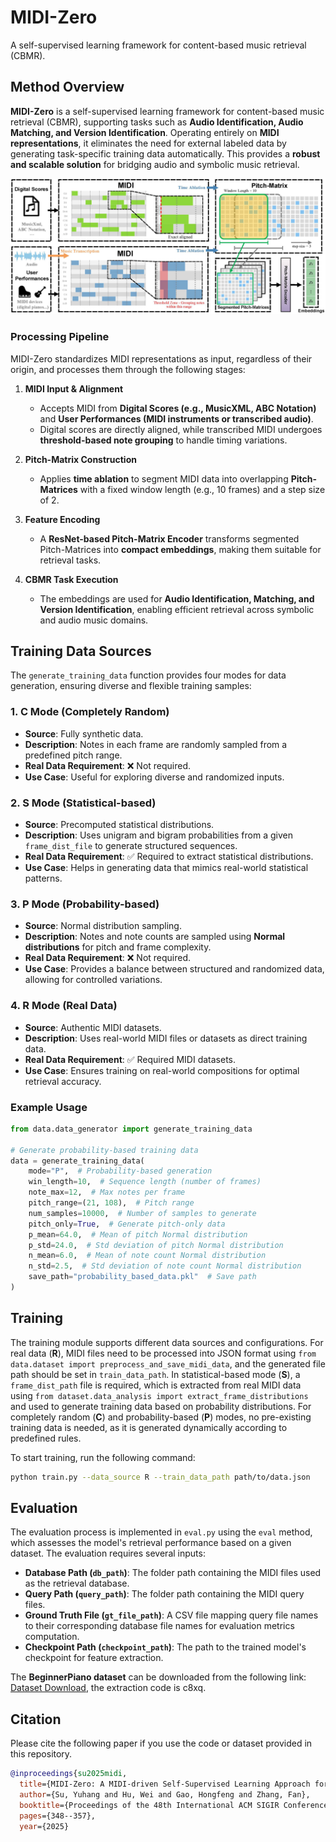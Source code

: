 # MIDI-Zero

A self-supervised learning framework for content-based music retrieval (CBMR).

## **Method Overview**

**MIDI-Zero** is a self-supervised learning framework for content-based music retrieval (CBMR), supporting tasks such as **Audio Identification, Audio Matching, and Version Identification**. Operating entirely on **MIDI representations**, it eliminates the need for external labeled data by generating task-specific training data automatically. This provides a **robust and scalable solution** for bridging audio and symbolic music retrieval.

![MIDI-Zero Method](assets/f1.jpg)

### **Processing Pipeline**
MIDI-Zero standardizes MIDI representations as input, regardless of their origin, and processes them through the following stages:

1. **MIDI Input & Alignment**  
   - Accepts MIDI from **Digital Scores (e.g., MusicXML, ABC Notation)** and **User Performances (MIDI instruments or transcribed audio)**.
   - Digital scores are directly aligned, while transcribed MIDI undergoes **threshold-based note grouping** to handle timing variations.

2. **Pitch-Matrix Construction**  
   - Applies **time ablation** to segment MIDI data into overlapping **Pitch-Matrices** with a fixed window length (e.g., 10 frames) and a step size of 2.

3. **Feature Encoding**  
   - A **ResNet-based Pitch-Matrix Encoder** transforms segmented Pitch-Matrices into **compact embeddings**, making them suitable for retrieval tasks.

4. **CBMR Task Execution**  
   - The embeddings are used for **Audio Identification, Matching, and Version Identification**, enabling efficient retrieval across symbolic and audio music domains.


## **Training Data Sources**

The `generate_training_data` function provides four modes for data generation, ensuring diverse and flexible training samples:

### **1. C Mode (Completely Random)**
- **Source**: Fully synthetic data.  
- **Description**: Notes in each frame are randomly sampled from a predefined pitch range.  
- **Real Data Requirement**: ❌ Not required.  
- **Use Case**: Useful for exploring diverse and randomized inputs.

### **2. S Mode (Statistical-based)**
- **Source**: Precomputed statistical distributions.  
- **Description**: Uses unigram and bigram probabilities from a given `frame_dist_file` to generate structured sequences.  
- **Real Data Requirement**: ✅ Required to extract statistical distributions.  
- **Use Case**: Helps in generating data that mimics real-world statistical patterns.

### **3. P Mode (Probability-based)**
- **Source**: Normal distribution sampling.  
- **Description**: Notes and note counts are sampled using **Normal distributions** for pitch and frame complexity.  
- **Real Data Requirement**: ❌ Not required.  
- **Use Case**: Provides a balance between structured and randomized data, allowing for controlled variations.

### **4. R Mode (Real Data)**
- **Source**: Authentic MIDI datasets.  
- **Description**: Uses real-world MIDI files or datasets as direct training data.  
- **Real Data Requirement**: ✅ Required MIDI datasets.  
- **Use Case**: Ensures training on real-world compositions for optimal retrieval accuracy.

### **Example Usage**

```python
from data.data_generator import generate_training_data

# Generate probability-based training data
data = generate_training_data(
    mode="P",  # Probability-based generation
    win_length=10,  # Sequence length (number of frames)
    note_max=12,  # Max notes per frame
    pitch_range=(21, 108),  # Pitch range
    num_samples=10000,  # Number of samples to generate
    pitch_only=True,  # Generate pitch-only data
    p_mean=64.0,  # Mean of pitch Normal distribution
    p_std=24.0,  # Std deviation of pitch Normal distribution
    n_mean=6.0,  # Mean of note count Normal distribution
    n_std=2.5,  # Std deviation of note count Normal distribution
    save_path="probability_based_data.pkl"  # Save path
)
```

## Training  

The training module supports different data sources and configurations. For real data (**R**), MIDI files need to be processed into JSON format using `from data.dataset import preprocess_and_save_midi_data`, and the generated file path should be set in `train_data_path`. In statistical-based mode (**S**), a `frame_dist_path` file is required, which is extracted from real MIDI data using `from dataset.data_analysis import extract_frame_distributions` and used to generate training data based on probability distributions. For completely random (**C**) and probability-based (**P**) modes, no pre-existing training data is needed, as it is generated dynamically according to predefined rules.  

To start training, run the following command:  

```bash
python train.py --data_source R --train_data_path path/to/data.json
```

## Evaluation  

The evaluation process is implemented in `eval.py` using the `eval` method, which assesses the model's retrieval performance based on a given dataset. The evaluation requires several inputs:  

- **Database Path (`db_path`)**: The folder path containing the MIDI files used as the retrieval database.  
- **Query Path (`query_path`)**: The folder path containing the MIDI query files.  
- **Ground Truth File (`gt_file_path`)**: A CSV file mapping query file names to their corresponding database file names for evaluation metrics computation.  
- **Checkpoint Path (`checkpoint_path`)**: The path to the trained model's checkpoint for feature extraction.   

The **BeginnerPiano dataset** can be downloaded from the following link:  [Dataset Download](https://pan.baidu.com/s/1rsesvzEPzHhqglHws_vZ5g), the extraction code is c8xq.

## Citation
Please cite the following paper if you use the code or dataset provided in this repository.

```bibtex
@inproceedings{su2025midi,
  title={MIDI-Zero: A MIDI-driven Self-Supervised Learning Approach for Music Retrieval},
  author={Su, Yuhang and Hu, Wei and Gao, Hongfeng and Zhang, Fan},
  booktitle={Proceedings of the 48th International ACM SIGIR Conference on Research and Development in Information Retrieval},
  pages={348--357},
  year={2025}
```
